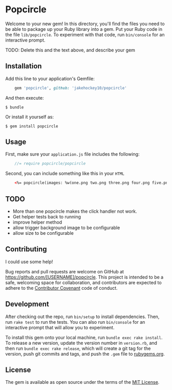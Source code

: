 # Popcircle

Welcome to your new gem! In this directory, you'll find the files you need to be able to package up your Ruby library into a gem. Put your Ruby code in the file `lib/popcircle`. To experiment with that code, run `bin/console` for an interactive prompt.

TODO: Delete this and the text above, and describe your gem

## Installation

Add this line to your application's Gemfile:

```ruby
    gem 'popcircle', github: 'jakehockey10/popcircle'
```

And then execute:

    $ bundle

Or install it yourself as:

    $ gem install popcircle

## Usage

First, make sure your `application.js` file includes the following:

```javascript
    //= require popcircle/popcircle
```

Second, you can include something like this in your `HTML`

```HTML
    <%= popcircle(images: %w(one.png two.png three.png four.png five.png)) %>
```

## TODO

- More than one popcircle makes the click handler not work.
- Get helper tests back to running
- improve helper method
- allow trigger background image to be configurable
- allow size to be configurable

## Contributing

I could use some help!

Bug reports and pull requests are welcome on GitHub at https://github.com/[USERNAME]/popcircle. This project is intended to be a safe, welcoming space for collaboration, and contributors are expected to adhere to the [Contributor Covenant](http://contributor-covenant.org) code of conduct.

## Development

After checking out the repo, run `bin/setup` to install dependencies. Then, run `rake test` to run the tests. You can also run `bin/console` for an interactive prompt that will allow you to experiment.

To install this gem onto your local machine, run `bundle exec rake install`. To release a new version, update the version number in `version.rb`, and then run `bundle exec rake release`, which will create a git tag for the version, push git commits and tags, and push the `.gem` file to [rubygems.org](https://rubygems.org).

## License

The gem is available as open source under the terms of the [MIT License](http://opensource.org/licenses/MIT).

